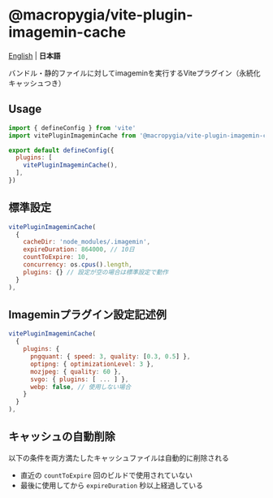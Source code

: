 # @macropygia/vite-plugin-imagemin-cache

[English](README.md) | **日本語**

バンドル・静的ファイルに対してimageminを実行するViteプラグイン（永続化キャッシュつき）

## Usage

```js
import { defineConfig } from 'vite'
import vitePluginImageminCache from '@macropygia/vite-plugin-imagemin-cache'

export default defineConfig({
  plugins: [
    vitePluginImageminCache(),
  ],
})
```

## 標準設定

```js
vitePluginImageminCache(
  {
    cacheDir: 'node_modules/.imagemin',
    expireDuration: 864000, // 10日
    countToExpire: 10,
    concurrency: os.cpus().length,
    plugins: {} // 設定が空の場合は標準設定で動作
  }
),
```

## Imageminプラグイン設定記述例

```js
vitePluginImageminCache(
  {
    plugins: {
      pngquant: { speed: 3, quality: [0.3, 0.5] },
      optipng: { optimizationLevel: 3 },
      mozjpeg: { quality: 60 },
      svgo: { plugins: [ ... ] },
      webp: false, // 使用しない場合
    }
  }
),
```

## キャッシュの自動削除

以下の条件を両方満たしたキャッシュファイルは自動的に削除される

- 直近の `countToExpire` 回のビルドで使用されていない
- 最後に使用してから `expireDuration` 秒以上経過している
